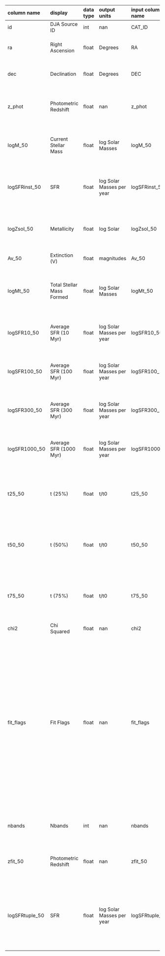| column name    | display                   | data type   | output units              | input column name   | input units               | description                                                                                                                                                                                                                                                                                                                 |
|:---------------|:--------------------------|:------------|:--------------------------|:--------------------|:--------------------------|:----------------------------------------------------------------------------------------------------------------------------------------------------------------------------------------------------------------------------------------------------------------------------------------------------------------------------|
| id             | DJA Source ID             | int         | nan                       | CAT_ID              | nan                       | The DJA id of the galaxy                                                                                                                                                                                                                                                                                                    |
| ra             | Right Ascension           | float       | Degrees                   | RA                  | Degrees                   | The right ascension of the galaxy in degrees                                                                                                                                                                                                                                                                                |
| dec            | Declination               | float       | Degrees                   | DEC                 | Degrees                   | The declination of the galaxy in degrees                                                                                                                                                                                                                                                                                    |
| z_phot         | Photometric Redshift      | float       | nan                       | z_phot              | nan                       | The photometric redshift of the galaxy taken from the ez catalog                                                                                                                                                                                                                                                            |
| logM_50        | Current Stellar Mass      | float       | log Solar Masses          | logM_50             | log Solar Masses          | The median of the current stellar mass of the galaxy in solar masses in log units                                                                                                                                                                                                                                           |
| logSFRinst_50  | SFR                       | float       | log Solar Masses per year | logSFRinst_50       | log Solar Masses per year | The median of the instantaneous star formation rate of the galaxy in log units                                                                                                                                                                                                                                              |
| logZsol_50     | Metallicity               | float       | log Solar                 | logZsol_50          | log Solar                 | The median of the metallicity with respect to solar metallicity in log units                                                                                                                                                                                                                                                |
| Av_50          | Extinction (V)            | float       | magnitudes                | Av_50               | magnitudes                | V-band extinction in magnitudes                                                                                                                                                                                                                                                                                             |
| logMt_50       | Total Stellar Mass Formed | float       | log Solar Masses          | logMt_50            | log Solar Masses          | The median total mass of stars formed by the galaxy over its lifetime in log units                                                                                                                                                                                                                                          |
| logSFR10_50    | Average SFR (10 Myr)      | float       | log Solar Masses per year | logSFR10_50         | log Solar Masses per year | The median of the galaxy's star formation rate over the last 10 Myr in log units                                                                                                                                                                                                                                            |
| logSFR100_50   | Average SFR (100 Myr)     | float       | log Solar Masses per year | logSFR100_50        | log Solar Masses per year | The median of the galaxy's star formation rate over the last 100 Myr in log units                                                                                                                                                                                                                                           |
| logSFR300_50   | Average SFR (300 Myr)     | float       | log Solar Masses per year | logSFR300_50        | log Solar Masses per year | The median of the galaxy's star formation rate over the last 300 Myr in log units                                                                                                                                                                                                                                           |
| logSFR1000_50  | Average SFR (1000 Myr)    | float       | log Solar Masses per year | logSFR1000_50       | log Solar Masses per year | The median of the galaxy's star formation rate over the last 1000 Myr in log units                                                                                                                                                                                                                                          |
| t25_50         | t (25%)                   | float       | t/t0                      | t25_50              | t/t0                      | The median fraction of the age of the Universe at which the galaxy formed 25% of its mass                                                                                                                                                                                                                                   |
| t50_50         | t (50%)                   | float       | t/t0                      | t50_50              | t/t0                      | The median fraction of the age of the Universe at which the galaxy formed 50% of its mass                                                                                                                                                                                                                                   |
| t75_50         | t (75%)                   | float       | t/t0                      | t75_50              | t/t0                      | The median fraction of the age of the Universe at which the galaxy formed 75% of its mass                                                                                                                                                                                                                                   |
| chi2           | Chi Squared               | float       | nan                       | chi2                | nan                       | The likelihood of the fit used                                                                                                                                                                                                                                                                                              |
| fit_flags      | Fit Flags                 | float       | nan                       | fit_flags           | nan                       | A number corresponding to the goodness of the fit. If the number is greater than 0 one or more flags have been raised. A value of 1 means the fit has a NaN value for mass. 2 means they have SFR uncertainties greater than the cutoff. 3 means they are flagged as a star. 4 means they have extremely large chi squared. |
| nbands         | Nbands                    | int         | nan                       | nbands              | nan                       | The number of good photometreic bands used for the fit                                                                                                                                                                                                                                                                      |
| zfit_50        | Photometric Redshift      | float       | nan                       | zfit_50             | nan                       | The fitted redshift of the galaxy (usually equivalent to z_phot)                                                                                                                                                                                                                                                            |
| logSFRtuple_50 | SFR                       | float       | log Solar Masses per year | logSFRtuple_50      | log Solar Masses per year | An internal quantity mostly equivalent to the logSFRinst_50 that is used by the code to calculate star formation history                                                                                                                                                                                                    |